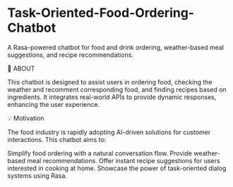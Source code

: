 # Task-Oriented-Food-Ordering-Chatbot
A Rasa-powered chatbot for food and drink ordering, weather-based meal suggestions, and recipe recommendations.

📖 ABOUT 

This chatbot is designed to assist users in ordering food, checking the weather and recomment corresponding food, and finding recipes based on ingredients. 
It integrates real-world APIs to provide dynamic responses, enhancing the user experience.

💡 Motivation

The food industry is rapidly adopting AI-driven solutions for customer interactions. This chatbot aims to:

Simplify food ordering with a natural conversation flow.
Provide weather-based meal recommendations.
Offer instant recipe suggestions for users interested in cooking at home.
Showcase the power of task-oriented dialog systems using Rasa.

